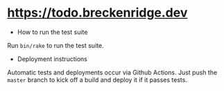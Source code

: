 # https://todo.breckenridge.dev

* How to run the test suite

Run `bin/rake` to run the test suite.

* Deployment instructions

Automatic tests and deployments occur via Github Actions. Just push the `master` branch to kick off a build and deploy it if it passes tests.

